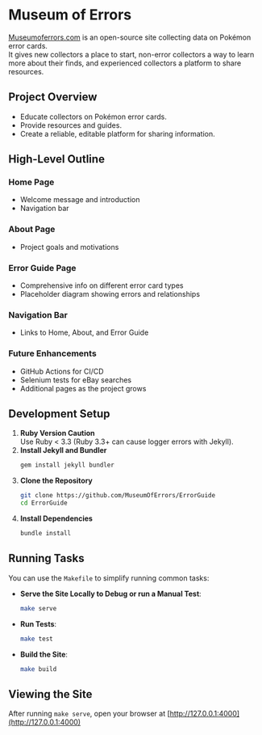 # Museum of Errors

[Museumoferrors.com](http://museumoferrors.com) is an open-source site collecting data on Pokémon error cards.  
It gives new collectors a place to start, non-error collectors a way to learn more about their finds, and experienced collectors a platform to share resources.

## Project Overview
- Educate collectors on Pokémon error cards.
- Provide resources and guides.
- Create a reliable, editable platform for sharing information.

## High-Level Outline
### Home Page
- Welcome message and introduction
- Navigation bar

### About Page
- Project goals and motivations

### Error Guide Page
- Comprehensive info on different error card types
- Placeholder diagram showing errors and relationships

### Navigation Bar
- Links to Home, About, and Error Guide

### Future Enhancements
- GitHub Actions for CI/CD
- Selenium tests for eBay searches
- Additional pages as the project grows

## Development Setup
1. **Ruby Version Caution**  
   Use Ruby < 3.3 (Ruby 3.3+ can cause logger errors with Jekyll).
2. **Install Jekyll and Bundler**  
   ```sh
   gem install jekyll bundler
   ```
3. **Clone the Repository**  
   ```sh
   git clone https://github.com/MuseumOfErrors/ErrorGuide
   cd ErrorGuide
   ```
4. **Install Dependencies**  
   ```sh
   bundle install
   ```

## Running Tasks

You can use the `Makefile` to simplify running common tasks:

- **Serve the Site Locally to Debug or run a Manual Test**:
  ```sh
  make serve
  ```

- **Run Tests**:
  ```sh
  make test
  ```

- **Build the Site**:
  ```sh
  make build
  ```

## Viewing the Site

After running `make serve`, open your browser at [http://127.0.0.1:4000](http://127.0.0.1:4000)